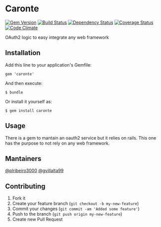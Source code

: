 # Caronte

[![Gem Version](https://badge.fury.io/rb/caronte.png)](http://badge.fury.io/rb/cnab) [![Build Status](https://travis-ci.org/zertico/caronte.png)](https://travis-ci.org/zertico/caronte) [![Dependency Status](https://gemnasium.com/zertico/caronte.png)](https://gemnasium.com/zertico/caronte) [![Coverage Status](https://coveralls.io/repos/zertico/caronte/badge.png?branch=master)](https://coveralls.io/r/zertico/caronte) [![Code Climate](https://codeclimate.com/github/zertico/caronte.png)](https://codeclimate.com/github/zertico/caronte)

OAuth2 logic to easy integrate any web framework

## Installation

Add this line to your application's Gemfile:

    gem 'caronte'

And then execute:

    $ bundle

Or install it yourself as:

    $ gem install caronte

## Usage

There is a gem to mantain an oauth2 service but it relies on rails. This one has the purpose to not rely on any web framework.

## Mantainers
  [@plribeiro3000](https://github.com/plribeiro3000)
  [@gvillalta99](https://github.com/gvillalta99)

## Contributing

1. Fork it
2. Create your feature branch (`git checkout -b my-new-feature`)
3. Commit your changes (`git commit -am 'Added some feature'`)
4. Push to the branch (`git push origin my-new-feature`)
5. Create new Pull Request